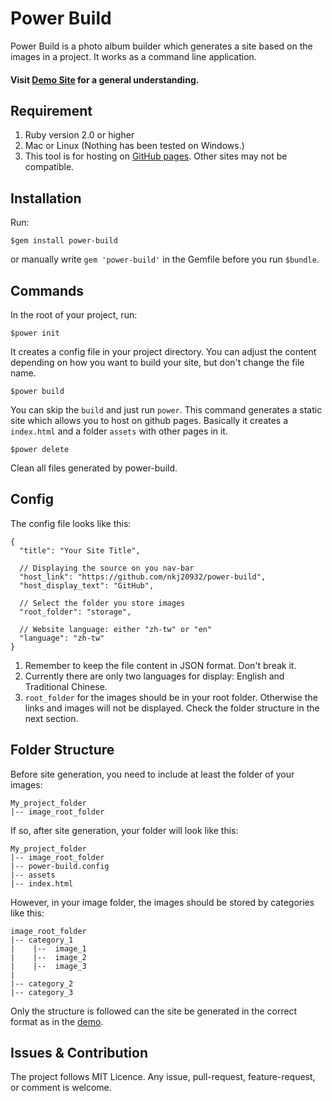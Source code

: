 # Power Build

Power Build is a photo album builder which generates a site based on the images in a project. It works as a command line application.

#### Visit [Demo Site](http://cstony0917.github.io/warofpic/) for a general understanding.

## Requirement

1. Ruby version 2.0 or higher
2. Mac or Linux (Nothing has been tested on Windows.)
3. This tool is for hosting on [GitHub pages](https://pages.github.com/). Other sites may not be compatible.

## Installation

Run:

```
$gem install power-build
```

or manually write `gem 'power-build'` in the Gemfile before you run `$bundle`.

## Commands

In the root of your project, run:

```
$power init
```

It creates a config file in your project directory. You can adjust the content depending on how you want to build your site, but don't change the file name.

```
$power build
```

You can skip the `build` and just run `power`. This command generates a static site which allows you to host on github pages. Basically it creates a `index.html` and a folder `assets` with other pages in it.

```
$power delete
```

Clean all files generated by power-build.

## Config

The config file looks like this:

```
{
  "title": "Your Site Title",

  // Displaying the source on you nav-bar
  "host_link": "https://github.com/nkj20932/power-build",
  "host_display_text": "GitHub",

  // Select the folder you store images
  "root_folder": "storage",

  // Website language: either "zh-tw" or "en"
  "language": "zh-tw"
}

```

1. Remember to keep the file content in JSON format. Don't break it.
2. Currently there are only two languages for display: English and Traditional Chinese.
3. `root_folder` for the images should be in your root folder. Otherwise the links and images will not be displayed. Check the folder structure in the next section.

## Folder Structure

Before site generation, you need to include at least the folder of your images:

```
My_project_folder
|-- image_root_folder
```

If so, after site generation, your folder will look like this:

```
My_project_folder
|-- image_root_folder
|-- power-build.config
|-- assets
|-- index.html
```

However, in your image folder, the images should be stored by categories like this:

```
image_root_folder
|-- category_1
|    |--  image_1
|    |--  image_2
|    |--  image_3
|
|-- category_2
|-- category_3
```

Only the structure is followed can the site be generated in the correct format as in the [demo](http://cstony0917.github.io/warofpic/).

## Issues & Contribution

The project follows MIT Licence. Any issue, pull-request, feature-request, or comment is welcome.

